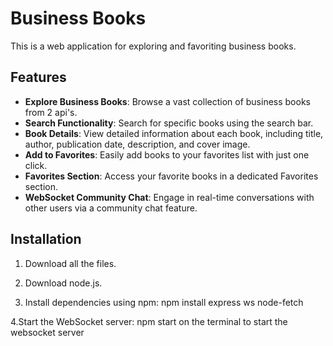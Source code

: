 # Business Books

This is a web application for exploring and favoriting business books.

## Features

- **Explore Business Books**: Browse a vast collection of business books from 2 api's.
- **Search Functionality**: Search for specific books using the search bar.
- **Book Details**: View detailed information about each book, including title, author, publication date, description, and cover image.
- **Add to Favorites**: Easily add books to your favorites list with just one click.
- **Favorites Section**: Access your favorite books in a dedicated Favorites section.
- **WebSocket Community Chat**: Engage in real-time conversations with other users via a community chat feature.

## Installation

1. Download all the files.

2. Download node.js.

3. Install dependencies using npm:
npm install express ws node-fetch

4.Start the WebSocket server:
npm start on the terminal to start the websocket server
